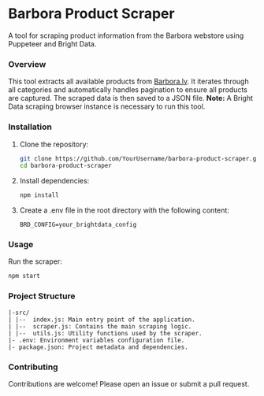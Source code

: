 # Barbora Product Scraper

A tool for scraping product information from the Barbora webstore using Puppeteer and Bright Data.

### Overview

This tool extracts all available products from [Barbora.lv](https://barbora.lv). It iterates through all categories and automatically handles pagination to ensure all products are captured. The scraped data is then saved to a JSON file. **Note:** A Bright Data scraping browser instance is necessary to run this tool.

### Installation

1. Clone the repository:

   ```bash
   git clone https://github.com/YourUsername/barbora-product-scraper.git
   cd barbora-product-scraper
2. Install dependencies:

   ```bash
   npm install
3. Create a .env file in the root directory with the following content:

   ```plaintext
   BRD_CONFIG=your_brightdata_config
### Usage

Run the scraper:

 ```bash
 npm start
 ```

### Project Structure
```
|-src/
| |--  index.js: Main entry point of the application.
| |--  scraper.js: Contains the main scraping logic.
| |--  utils.js: Utility functions used by the scraper.
|- .env: Environment variables configuration file.
|- package.json: Project metadata and dependencies.
```
### Contributing
Contributions are welcome! Please open an issue or submit a pull request.